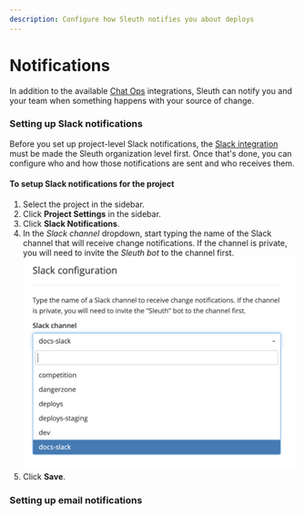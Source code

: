 ```yaml
---
description: Configure how Sleuth notifies you about deploys
---
```


# Notifications

In addition to the available [Chat Ops](integrations-1/chat-ops/) integrations, Sleuth can notify you and your team when something happens with your source of change. 

### Setting up Slack notifications

Before you set up project-level Slack notifications, the [Slack integration](integrations-1/chat-ops/slack.md#about-the-integration) must be made the Sleuth organization level first. Once that's done, you can configure who and how those notifications are sent and who receives them. 

#### To setup Slack notifications for the project

1. Select the project in the sidebar. 
2. Click **Project Settings** in the sidebar. 
3. Click **Slack Notifications**. 
4. In the _Slack channel_ dropdown, start typing the name of the Slack channel that will receive change notifications. If the channel is private, you will need to invite the _Sleuth bot_ to the channel first.  ![](.gitbook/assets/slack-config-channels.png) 
5. Click **Save**. 

### Setting up email notifications 

